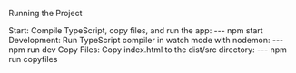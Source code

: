 Running the Project

Start: Compile TypeScript, copy files, and run the app: --- npm start
Development: Run TypeScript compiler in watch mode with nodemon: --- npm run dev
Copy Files: Copy index.html to the dist/src directory: --- npm run copyfiles
